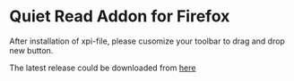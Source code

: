Quiet Read Addon for Firefox
============================

After installation of xpi-file, please cusomize your toolbar to drag and drop new button.

The latest release could be downloaded from [here](https://github.com/downloads/ioleksiy/QuietRead-Firefox-Addon/quietread.xpi "Download me!")
